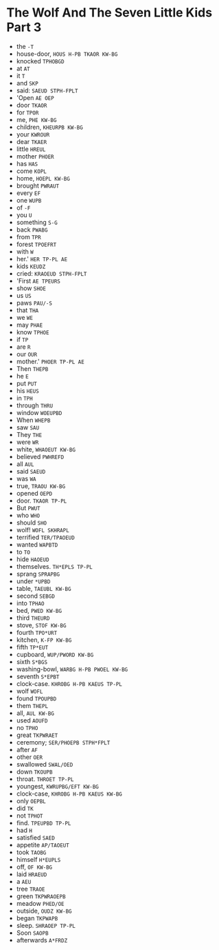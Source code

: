 # The Wolf And The Seven Little Kids Part 3

* the `-T`
* house-door, `HOUS H-PB TKAOR KW-BG`
* knocked `TPHOBGD`
* at `AT`
* it `T`
* and `SKP`
* said: `SAEUD STPH-FPLT`
* 'Open `AE OEP`
* door `TKAOR`
* for `TPOR`
* me, `PHE KW-BG`
* children, `KHEURPB KW-BG`
* your `KWROUR`
* dear `TKAER`
* little `HREUL`
* mother `PHOER`
* has `HAS`
* come `KOPL`
* home, `HOEPL KW-BG`
* brought `PWRAUT`
* every `EF`
* one `WUPB`
* of `-F`
* you `U`
* something `S-G`
* back `PWABG`
* from `TPR`
* forest `TPOEFRT`
* with `W`
* her.' `HER TP-PL AE`
* kids `KEUDZ`
* cried: `KRAOEUD STPH-FPLT`
* 'First `AE TPEURS`
* show `SHOE`
* us `US`
* paws `PAU/-S`
* that `THA`
* we `WE`
* may `PHAE`
* know `TPHOE`
* if `TP`
* are `R`
* our `OUR`
* mother.' `PHOER TP-PL AE`
* Then `THEPB`
* he `E`
* put `PUT`
* his `HEUS`
* in `TPH`
* through `THRU`
* window `WOEUPBD`
* When `WHEPB`
* saw `SAU`
* They `THE`
* were `WR`
* white, `WHAOEUT KW-BG`
* believed `PWHREFD`
* all `AUL`
* said `SAEUD`
* was `WA`
* true, `TRAOU KW-BG`
* opened `OEPD`
* door. `TKAOR TP-PL`
* But `PWUT`
* who `WHO`
* should `SHO`
* wolf! `WOFL SKHRAPL`
* terrified `TER/TPAOEUD`
* wanted `WAPBTD`
* to `TO`
* hide `HAOEUD`
* themselves. `TH*EPLS TP-PL`
* sprang `SPRAPBG`
* under `*UPBD`
* table, `TAEUBL KW-BG`
* second `SEBGD`
* into `TPHAO`
* bed, `PWED KW-BG`
* third `THEURD`
* stove, `STOF KW-BG`
* fourth `TPO*URT`
* kitchen, `K-FP KW-BG`
* fifth `TP*EUT`
* cupboard, `WUP/PWORD KW-BG`
* sixth `S*BGS`
* washing-bowl, `WARBG H-PB PWOEL KW-BG`
* seventh `S*EPBT`
* clock-case. `KHROBG H-PB KAEUS TP-PL`
* wolf `WOFL`
* found `TPOUPBD`
* them `THEPL`
* all, `AUL KW-BG`
* used `AOUFD`
* no `TPHO`
* great `TKPWRAET`
* ceremony; `SER/PHOEPB STPH*FPLT`
* after `AF`
* other `OER`
* swallowed `SWAL/OED`
* down `TKOUPB`
* throat. `THROET TP-PL`
* youngest, `KWRUPBG/EFT KW-BG`
* clock-case, `KHROBG H-PB KAEUS KW-BG`
* only `OEPBL`
* did `TK`
* not `TPHOT`
* find. `TPEUPBD TP-PL`
* had `H`
* satisfied `SAED`
* appetite `AP/TAOEUT`
* took `TAOBG`
* himself `H*EUPLS`
* off, `OF KW-BG`
* laid `HRAEUD`
* a `AEU`
* tree `TRAOE`
* green `TKPWRAOEPB`
* meadow `PHED/OE`
* outside, `OUDZ KW-BG`
* began `TKPWAPB`
* sleep. `SHRAOEP TP-PL`
* Soon `SAOPB`
* afterwards `A*FRDZ`
